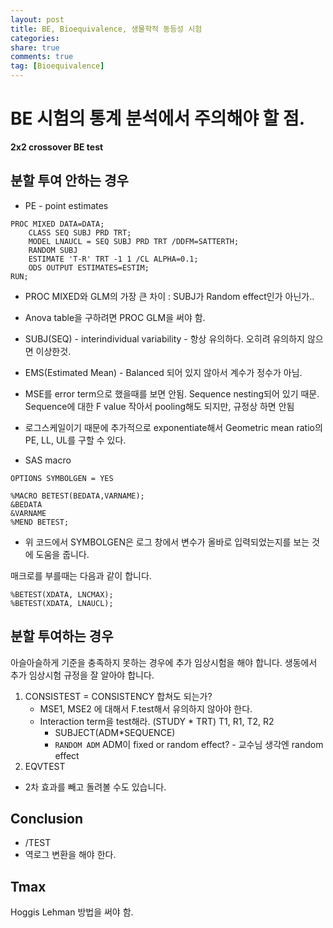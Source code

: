 ```yaml
---
layout: post
title: BE, Bioequivalence, 생물학적 동등성 시험
categories: 
share: true
comments: true
tag: [Bioequivalence]
---
```



BE 시험의 통계 분석에서 주의해야 할 점.
==================================

**2x2 crossover BE test**

분할 투여 안하는 경우
---------------------

- PE - point estimates


```SAS
PROC MIXED DATA=DATA; 
    CLASS SEQ SUBJ PRD TRT;
    MODEL LNAUCL = SEQ SUBJ PRD TRT /DDFM=SATTERTH;
    RANDOM SUBJ
    ESTIMATE 'T-R' TRT -1 1 /CL ALPHA=0.1;
    ODS OUTPUT ESTIMATES=ESTIM;
RUN;
```

- PROC MIXED와 GLM의 가장 큰 차이 : SUBJ가 Random effect인가 아닌가..
- Anova table을 구하려면 PROC GLM을 써야 함.
- SUBJ(SEQ) - interindividual variability - 항상 유의하다. 오히려 유의하지 않으면 이상한것.
- EMS(Estimated Mean) - Balanced 되어 있지 않아서 계수가 정수가 아님.
- MSE를 error term으로 했을때를 보면 안됨. Sequence nesting되어 있기 때문. Sequence에 대한 F value 작아서 pooling해도 되지만, 규정상 하면 안됨
- 로그스케일이기 때문에 추가적으로 exponentiate해서 Geometric mean ratio의 PE, LL, UL를 구할 수 있다.

- SAS macro

```SAS
OPTIONS SYMBOLGEN = YES

%MACRO BETEST(BEDATA,VARNAME);
&BEDATA
&VARNAME
%MEND BETEST;
```
- 위 코드에서 SYMBOLGEN은 로그 창에서 변수가 올바로 입력되었는지를 보는 것에 도움을 줍니다.

매크로를 부를때는 다음과 같이 합니다.

```SAS
%BETEST(XDATA, LNCMAX);
%BETEST(XDATA, LNAUCL);
```

분할 투여하는 경우
-----------------

아슬아슬하게 기준을 충족하지 못하는 경우에 추가 임상시험을 해야 합니다.
생동에서 추가 임상시험 규정을 잘 알아야 합니다.

1. CONSISTEST = CONSISTENCY 합쳐도 되는가?
    - MSE1, MSE2 에 대해서 F.test해서 유의하지 않아야 한다.
    - Interaction term을 test해라. (STUDY * TRT) T1, R1, T2, R2
        - SUBJECT(ADM*SEQUENCE)
        - `RANDOM ADM` ADM이 fixed or random effect? - 교수님 생각엔 random effect
2. EQVTEST

- 2차 효과를 빼고 돌려볼 수도 있습니다. 

Conclusion
----------

- /TEST
- 역로그 변환을 해야 한다.

Tmax
----

Hoggis Lehman 방법을 써야 함.
